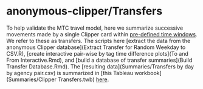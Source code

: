 anonymous-clipper/Transfers
=================

To help validate the MTC travel model, here we summarize successive movements made by a single Clipper card within [pre-defined time windows](transfer_rules_database.csv).  We refer to these as transfers.  The scripts here [extract the data from the anonymous Clipper database](Extract Transfer for Random Weekday to CSV.R), [create interactive pair-wise by tag time difference plots](To and From Interactive.Rmd), and [build a database of transfer summaries](Build Transfer Database.Rmd).  The [resulting data](Summaries/Transfers by day by agency pair.csv) is summarized in [this Tableau workbook](Summaries/Clipper Transfers.twb) [here](http://analytics.mtc.ca.gov/foswiki/Main/ClipperTransfers).  


